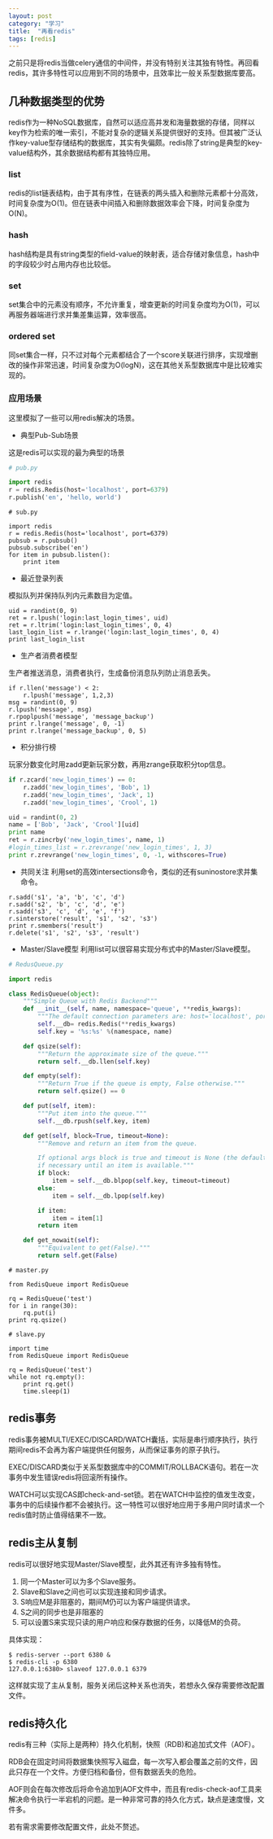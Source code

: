 ```yaml
---
layout: post
category: "学习"
title:  "再看redis"
tags: [redis]
---
```



之前只是将redis当做celery通信的中间件，并没有特别关注其独有特性。再回看redis，其许多特性可以应用到不同的场景中，且效率比一般关系型数据库要高。

## 几种数据类型的优势
redis作为一种NoSQL数据库，自然可以适应高并发和海量数据的存储，同样以key作为检索的唯一索引，不能对复杂的逻辑关系提供很好的支持。但其被广泛认作key-value型存储结构的数据库，其实有失偏颇。redis除了string是典型的key-value结构外，其余数据结构都有其独特应用。

### list
redis的list链表结构，由于其有序性，在链表的两头插入和删除元素都十分高效，时间复杂度为O(1)。但在链表中间插入和删除数据效率会下降，时间复杂度为O(N)。

### hash
hash结构是具有string类型的field-value的映射表，适合存储对象信息，hash中的字段较少时占用内存也比较低。

### set
set集合中的元素没有顺序，不允许重复，增查更新的时间复杂度均为O(1)，可以再服务器端进行求并集差集运算，效率很高。

### ordered set
同set集合一样，只不过对每个元素都结合了一个score关联进行排序，实现增删改的操作非常迅速，时间复杂度为O(logN)，这在其他关系型数据库中是比较难实现的。

### 应用场景
这里模拟了一些可以用redis解决的场景。

- 典型Pub-Sub场景

这是redis可以实现的最为典型的场景

```python
# pub.py

import redis
r = redis.Redis(host='localhost', port=6379)
r.publish('en', 'hello, world')
```
```
# sub.py

import redis
r = redis.Redis(host='localhost', port=6379)
pubsub = r.pubsub()
pubsub.subscribe('en')
for item in pubsub.listen():
    print item
```

- 最近登录列表

模拟队列并保持队列内元素数目为定值。

```
uid = randint(0, 9)
ret = r.lpush('login:last_login_times', uid)
ret = r.ltrim('login:last_login_times', 0, 4)
last_login_list = r.lrange('login:last_login_times', 0, 4)
print last_login_list
```

- 生产者消费者模型

生产者推送消息，消费者执行，生成备份消息队列防止消息丢失。

```
if r.llen('message') < 2:
	r.lpush('message', 1,2,3)
msg = randint(0, 9)
r.lpush('message', msg)
r.rpoplpush('message', 'message_backup')
print r.lrange('message', 0, -1)
print r.lrange('message_backup', 0, 5)
```

- 积分排行榜

玩家分数变化时用zadd更新玩家分数，再用zrange获取积分top信息。

```python
if r.zcard('new_login_times') == 0:
	r.zadd('new_login_times', 'Bob', 1)
	r.zadd('new_login_times', 'Jack', 1)
	r.zadd('new_login_times', 'Crool', 1)

uid = randint(0, 2)
name = ['Bob', 'Jack', 'Crool'][uid]
print name
ret = r.zincrby('new_login_times', name, 1)
#login_times_list = r.zrevrange('new_login_times', 1, 3)
print r.zrevrange('new_login_times', 0, -1, withscores=True)
```

- 共同关注
利用set的高效intersections命令，类似的还有suninostore求并集命令。

```
r.sadd('s1', 'a', 'b', 'c', 'd')
r.sadd('s2', 'b', 'c', 'd', 'e')
r.sadd('s3', 'c', 'd', 'e', 'f')
r.sinterstore('result', 's1', 's2', 's3')
print r.smembers('result')
r.delete('s1', 's2', 's3', 'result')
```

+ Master/Slave模型
利用list可以很容易实现分布式中的Master/Slave模型。

```python
# RedusQueue.py

import redis

class RedisQueue(object):
    """Simple Queue with Redis Backend"""
    def __init__(self, name, namespace='queue', **redis_kwargs):
        """The default connection parameters are: host='localhost', port=6379, db=0"""
        self.__db= redis.Redis(**redis_kwargs)
        self.key = '%s:%s' %(namespace, name)

    def qsize(self):
        """Return the approximate size of the queue."""
        return self.__db.llen(self.key)

    def empty(self):
        """Return True if the queue is empty, False otherwise."""
        return self.qsize() == 0

    def put(self, item):
        """Put item into the queue."""
        self.__db.rpush(self.key, item)

    def get(self, block=True, timeout=None):
        """Remove and return an item from the queue.

        If optional args block is true and timeout is None (the default), block
        if necessary until an item is available."""
        if block:
            item = self.__db.blpop(self.key, timeout=timeout)
        else:
            item = self.__db.lpop(self.key)

        if item:
            item = item[1]
        return item

    def get_nowait(self):
        """Equivalent to get(False)."""
        return self.get(False)
```

```
# master.py

from RedisQueue import RedisQueue

rq = RedisQueue('test')
for i in range(30):
	rq.put(i)
print rq.qsize()
```

```
# slave.py

import time
from RedisQueue import RedisQueue

rq = RedisQueue('test')
while not rq.empty():
	print rq.get()
	time.sleep(1)
```

## redis事务
redis事务被MULTI/EXEC/DISCARD/WATCH囊括，实际是串行顺序执行，执行期间redis不会再为客户端提供任何服务，从而保证事务的原子执行。

EXEC/DISCARD类似于关系型数据库中的COMMIT/ROLLBACK语句。若在一次事务中发生错误redis将回滚所有操作。

WATCH可以实现CAS即check-and-set锁。若在WATCH中监控的值发生改变，事务中的后续操作都不会被执行。这一特性可以很好地应用于多用户同时请求一个redis值时防止值得结果不一致。

## redis主从复制
redis可以很好地实现Master/Slave模型，此外其还有许多独有特性。

 1. 同一个Master可以为多个Slave服务。
 2. Slave和Slave之间也可以实现连接和同步请求。
 3. S响应M是非阻塞的，期间M仍可以为客户端提供请求。
 4. S之间的同步也是非阻塞的
 5. 可以设置S来实现只读的用户响应和保存数据的任务，以降低M的负荷。

具体实现：
```
$ redis-server --port 6380 &
$ redis-cli -p 6380
127.0.0.1:6380> slaveof 127.0.0.1 6379
```
这样就实现了主从复制，服务关闭后这种关系也消失，若想永久保存需要修改配置文件。

## redis持久化
redis有三种（实际上是两种）持久化机制，快照（RDB)和追加式文件（AOF）。

RDB会在固定时间将数据集快照写入磁盘，每一次写入都会覆盖之前的文件，因此只存在一个文件。方便归档和备份，但有数据丢失的危险。

AOF则会在每次修改后将命令追加到AOF文件中，而且有redis-check-aof工具来解决命令执行一半宕机的问题。是一种非常可靠的持久化方式，缺点是速度慢，文件多。

若有需求需要修改配置文件，此处不赘述。


